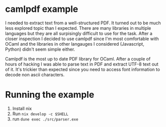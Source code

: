 # camlpdf example

I needed to extract text from a well-structured PDF. It turned out to be much less explored topic than I expected. There are many libraries in multiple languages but they are all surpisingly difficult to use for the task. After a closer inspection I decided to use camlpdf since I'm most comfortable with OCaml and the libraries in other langauges I considered (Javascript, Python) didn't seem simple either.

Camlpdf is the most up to date PDF library for OCaml. After a couple of hours of hacking I was able to parse text in PDF and extract UTF-8 text out of it. It's trickier than expected since you need to access font information to decode non ascii characters.

# Running the example

1. Install nix
2. Run `nix develop -c $SHELL`
3. run `dune exec ./src/parser.exe`
